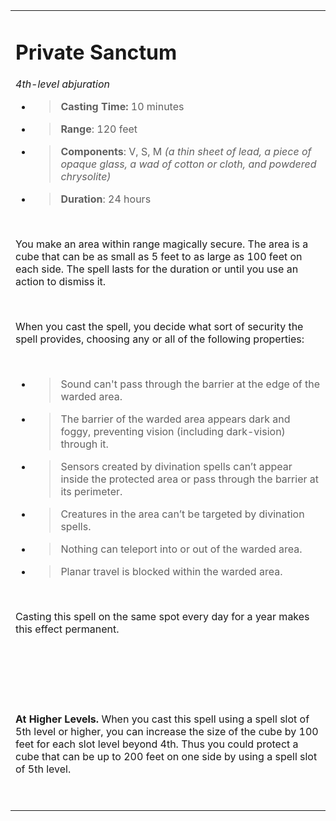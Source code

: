 <table><tbody><tr class="odd"><td><h1 id="private-sanctum"><strong>Private Sanctum</strong></h1><p><em>4th-level abjuration</em></p><ul><li><blockquote><p><strong>Casting Time:</strong> 10 minutes</p></blockquote></li><li><blockquote><p><strong>Range</strong>: 120 feet</p></blockquote></li><li><blockquote><p><strong>Components</strong>: V, S, M <em>(a thin sheet of lead, a piece of opaque glass, a wad of cotton or cloth, and powdered chrysolite)</em></p></blockquote></li><li><blockquote><p><strong>Duration</strong>: 24 hours</p></blockquote></li></ul><p> </p><p>You make an area within range magically secure. The area is a cube that can be as small as 5 feet to as large as 100 feet on each side. The spell lasts for the duration or until you use an action to dismiss it.</p><p> </p><p>When you cast the spell, you decide what sort of security the spell provides, choosing any or all of the following properties:</p><p> </p><ul><li><blockquote><p>Sound can't pass through the barrier at the edge of the warded area.</p></blockquote></li><li><blockquote><p>The barrier of the warded area appears dark and foggy, preventing vision (including dark-vision) through it.</p></blockquote></li><li><blockquote><p>Sensors created by divination spells can’t appear inside the protected area or pass through the barrier at its perimeter.</p></blockquote></li><li><blockquote><p>Creatures in the area can’t be targeted by divination spells.</p></blockquote></li><li><blockquote><p>Nothing can teleport into or out of the warded area.</p></blockquote></li><li><blockquote><p>Planar travel is blocked within the warded area.</p></blockquote></li></ul><p> </p><p>Casting this spell on the same spot every day for a year makes this effect permanent.</p><p> </p><p> </p><p> </p><p><strong>At Higher Levels.</strong> When you cast this spell using a spell slot of 5th level or higher, you can increase the size of the cube by 100 feet for each slot level beyond 4th. Thus you could protect a cube that can be up to 200 feet on one side by using a spell slot of 5th level.</p><p> </p></td></tr></tbody></table>